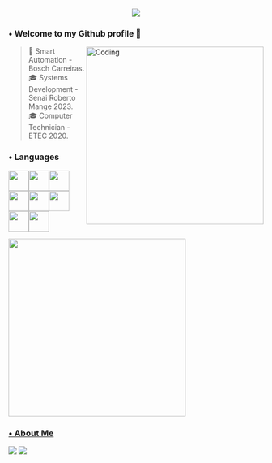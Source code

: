 <h1 align="center">
<img src=https://readme-typing-svg.herokuapp.com?color=6a9bec&lines=+Hello,+my+name+is+Bianca+!+>
</h1>

### • Welcome to my Github profile 👋 

<img align="right" alt="Coding" width="350" src="https://www.alura.com.br/artigos/assets/hello-world-em-varias-linguagens/imagem1.gif">

> 🔭 Smart Automation - Bosch Carreiras. <br> 
> 🎓 Systems Development - Senai Roberto Mange 2023. <br>
> 🎓 Computer Technician - ETEC 2020. <br>

### • Languages 

<img src="https://cdn.jsdelivr.net/gh/devicons/devicon/icons/java/java-original.svg" width="40" height="40"/><img src="https://cdn.jsdelivr.net/gh/devicons/devicon/icons/python/python-original.svg" width="40" height="40"/><img src="https://cdn.jsdelivr.net/gh/devicons/devicon/icons/javascript/javascript-original.svg" width="40" height="40"/> <img src="https://cdn.jsdelivr.net/gh/devicons/devicon/icons/html5/html5-original.svg" width="40" height="40"/><img src="https://cdn.jsdelivr.net/gh/devicons/devicon/icons/css3/css3-original.svg" width="40" height="40"/><img src="https://cdn.jsdelivr.net/gh/devicons/devicon/icons/react/react-original.svg"  width="40" height="40"/><img
height="40" width="40" src="https://cdn.jsdelivr.net/gh/devicons/devicon/icons/canva/canva-original.svg" /><img
height="40" width="40" src="https://cdn.jsdelivr.net/gh/devicons/devicon/icons/figma/figma-original.svg" />
          
          
<div>
<a href="https://github.com/https://github.com/BiancaHotops">
<img  width="350" src="https://github-readme-stats.vercel.app/api/top-langs/?username=BiancaHotops&layout=compact&langs_count=7&theme=tokyonight"/>
</div>
  
### • About Me 
          
<div>
<a href="https://www.instagram.com/bianca_hotops/" target="_blank"><img src="https://img.shields.io/badge/-Instagram-%23E4405F?style=for-the-badge&logo=instagram&logoColor=white" target="_blank"></a>
<a href="https://www.linkedin.com/in/bianca-hotops-39b056208/" target="_blank"><img src="https://img.shields.io/badge/-LinkedIn-%230077B5?style=for-the-badge&logo=linkedin&logoColor=white" target="_blank"></a>

</div>

